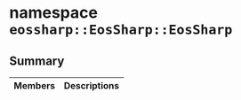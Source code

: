 # namespace `eossharp::EosSharp::EosSharp` 

## Summary

 Members                                | Descriptions                                
----------------------------------------|---------------------------------------------

